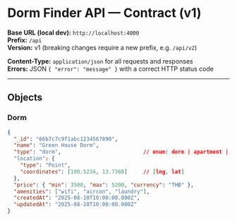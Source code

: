 # Dorm Finder API — Contract (v1)

**Base URL (local dev):** `http://localhost:4000`  
**Prefix:** `/api`  
**Version:** v1 (breaking changes require a new prefix, e.g. `/api/v2`)

**Content-Type:** `application/json` for all requests and responses  
**Errors:** JSON `{ "error": "message" }` with a correct HTTP status code

---

## Objects

### Dorm
```json
{
  "_id": "66b7c7c9f1abc1234567890",
  "name": "Green House Dorm",
  "type": "dorm",                          // enum: dorm | apartment | condo
  "location": {
    "type": "Point",
    "coordinates": [100.5234, 13.7368]     // [lng, lat]
  },
  "price": { "min": 3500, "max": 5200, "currency": "THB" },
  "amenities": ["wifi", "aircon", "laundry"],
  "createdAt": "2025-08-10T10:00:00.000Z",
  "updatedAt": "2025-08-10T10:00:00.000Z"
}
